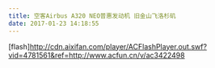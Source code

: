 ```yaml
---
title: 空客Airbus A320 NEO普惠发动机 旧金山飞洛杉矶
date: 2017-01-23 14:18:55
---
```


[flash]http://cdn.aixifan.com/player/ACFlashPlayer.out.swf?vid=4781561&ref=http://www.acfun.cn/v/ac3422498

